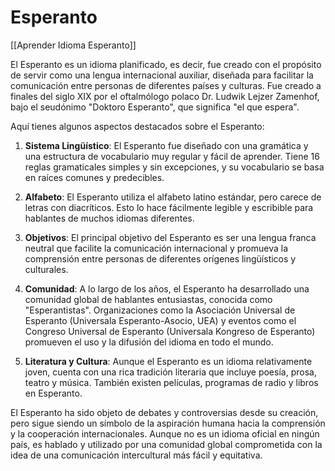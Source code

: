 # Esperanto

[[Aprender Idioma Esperanto]]

El Esperanto es un idioma planificado, es decir, fue creado con el propósito de servir como una lengua internacional auxiliar, diseñada para facilitar la comunicación entre personas de diferentes países y culturas. Fue creado a finales del siglo XIX por el oftalmólogo polaco Dr. Ludwik Lejzer Zamenhof, bajo el seudónimo "Doktoro Esperanto", que significa "el que espera".

Aquí tienes algunos aspectos destacados sobre el Esperanto:

1. **Sistema Lingüístico**: El Esperanto fue diseñado con una gramática y una estructura de vocabulario muy regular y fácil de aprender. Tiene 16 reglas gramaticales simples y sin excepciones, y su vocabulario se basa en raíces comunes y predecibles.

2. **Alfabeto**: El Esperanto utiliza el alfabeto latino estándar, pero carece de letras con diacríticos. Esto lo hace fácilmente legible y escribible para hablantes de muchos idiomas diferentes.

3. **Objetivos**: El principal objetivo del Esperanto es ser una lengua franca neutral que facilite la comunicación internacional y promueva la comprensión entre personas de diferentes orígenes lingüísticos y culturales.

4. **Comunidad**: A lo largo de los años, el Esperanto ha desarrollado una comunidad global de hablantes entusiastas, conocida como "Esperantistas". Organizaciones como la Asociación Universal de Esperanto (Universala Esperanto-Asocio, UEA) y eventos como el Congreso Universal de Esperanto (Universala Kongreso de Esperanto) promueven el uso y la difusión del idioma en todo el mundo.

5. **Literatura y Cultura**: Aunque el Esperanto es un idioma relativamente joven, cuenta con una rica tradición literaria que incluye poesía, prosa, teatro y música. También existen películas, programas de radio y libros en Esperanto.

El Esperanto ha sido objeto de debates y controversias desde su creación, pero sigue siendo un símbolo de la aspiración humana hacia la comprensión y la cooperación internacionales. Aunque no es un idioma oficial en ningún país, es hablado y utilizado por una comunidad global comprometida con la idea de una comunicación intercultural más fácil y equitativa.